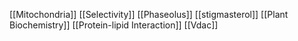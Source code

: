 [[Mitochondria]]
[[Selectivity]]
[[Phaseolus]]
[[stigmasterol]]
[[Plant Biochemistry]]
[[Protein-lipid Interaction]]
[[Vdac]]
